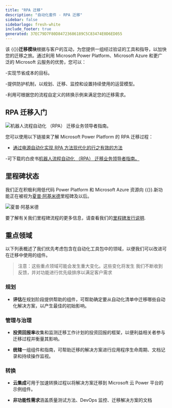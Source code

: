 ```yaml
---
title: "RPA 迁移"
description: "自动化套件 - RPA 迁移"
sidebar: false
sidebarlogo: fresh-white
include_footer: true
generated: 37EC79D7F80D84723686189C5C83474E0D6ED055
---
```


该 {{<product-name>}}**迁移模块**根据与客户的互动，为您提供一组经过验证的工具和指导，以加快您的迁移之旅。通过利用 Microsoft Power Platform、Microsoft Azure 和更广泛的 Microsoft 云服务的优势，您可以：

-实现节省成本的目标。

-提供防护机制，以规划、迁移、监控和设置持续使用的运营模型。

-利用可根据您的流程自定义的转换示例来满足您的迁移需求。

## RPA 迁移入门

![机器人流程自动化 （RPA） 迁移业务领导者指南。](https://msflowblogscdn.azureedge.net/wp-content/uploads/2022/01/RPAWhitepaper_Img-241x300.png)

您可以使用以下链接来了解 Microsoft Power Platform 的 RPA 迁移过程：

- [通过电源自动化实现 RPA 方法现代化的行之有效的方法](https://powerautomate.microsoft.com/blog/proven-methods-to-modernize-your-rpa-approach-with-power-automate/)

-可下载的白皮书[机器人流程自动化 （RPA） 迁移业务领导者指南。](https://aka.ms/PAD/RPAMigrationWhitepaper)

## 里程碑状态

我们正在积极利用低代码 Power Platform 和 Microsoft Azure 资源向 {{<product-name>}}.新功能正在被视为[夏普·阿基米德](/zh-hans/releases/november-2022)里程碑及以后。

![夏普·阿基米德](/images/sharp-archimedes.png)

要了解有关我们里程碑流程的更多信息，请查看我们的[里程碑发行说明](/zh-hans/releases/milestones).

## 重点领域

以下列表概述了我们优先考虑包含在自动化工具包中的领域，以便我们可以改进可在迁移中使用的组件。

> 注意：这些重点领域可能会发生重大变化。这些变化将发生 我们不断收到反馈，并对功能进行优先级排序以满足客户需求

### 规划

- **评估**在规划阶段提供帮助的组件，可帮助确定要从自动化清单中迁移哪些自动化解决方案，以产生最佳的初始影响。

### 管理与治理

- **投资回报率**收集和监测迁移工作计划的投资回报的框架，以便利益相关者参与迁移过程并衡量其影响。

- **统辖**一组组件和指南，可帮助迁移的解决方案进行应用程序生命周期、文档记录和持续操作监视。

### 转换

- **云集成**可用于加速转换过程以将解决方案迁移到 Microsoft 云 Power 平台的示例组件。

- **非功能性需求**涵盖质量测试方法、DevOps 监控、迁移解决方案的文档
